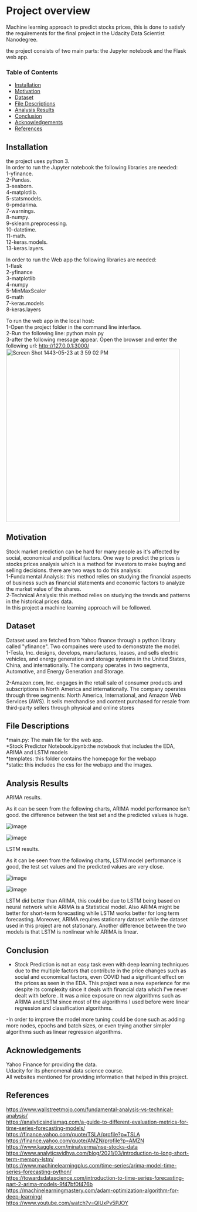 # Project overview
<p>Machine learning approach to predict stocks prices, this is done to satisfy the requirements for the final project in the Udacity Data Scientist Nanodegree.</p>
<p> the project consists of two main parts: the Jupyter notebook and the Flask web app. 


### Table of Contents
- [Installation](#installation)
- [Motivation](#motivation)
- [Dataset](#dataset)
- [File Descriptions](#file-descriptions)
- [Analysis Results](#analysis-results)
- [Conclusion](#conclusion)
- [Acknowledgements](#acknowledgements)
- [References](#references)

  


## Installation 
the project uses python 3.<br>
In order to run the Jupyter notebook the following libraries are needed:<br>
1-yfinance.<br>
2-Pandas.<br>
3-seaborn.<br>
4-matplotlib.<br>
5-statsmodels.<br>
6-pmdarima.<br>
7-warnings.<br>
8-numpy.<br>
9-sklearn.preprocessing.<br>
10-datetime.<br>
11-math.<br>
12-keras.models.<br>
13-keras.layers.<br>
  
In order to run the Web app the following libraries are needed:<br>
 1-flask <br>
 2-yfinance <br>
 3-matplotlib <br>
 4-numpy <br>
 5-MinMaxScaler <br>
  6-math <br> 
  7-keras.models <br>
  8-keras.layers <br>
  
  To run the web app in the local host: 
  <br>1-Open the project folder in the command line interface.<br>
  2-Run the following line: python main.py <br>
  3-after the following message appear. Open the browser and enter the following url: http://127.0.0.1:3000/ <br>
  <img width="473" alt="Screen Shot 1443-05-23 at 3 59 02 PM" src="https://user-images.githubusercontent.com/41934760/147474016-ec65289d-83f1-45fa-8b0a-8677e1e50180.png">
  
  
  
## Motivation 
  
  Stock market prediction can be hard for many people as it's affected by social, economical and political factors.
One way to predict the prices is stocks prices analysis which is a method for investors to make buying and selling decisions. there are two ways to do this analysis:<br>
1-Fundamental Analysis: this method relies on studying the financial aspects of business such as financial statements and economic factors to analyze the market value of the shares.<br>
2-Technical Analysis: this method relies on studying the trends and patterns in the historical prices data.<br>
In this project a machine learning approach will be followed.
  

## Dataset
Dataset used are fetched from Yahoo finance through a python library called "yfinance". Two compaines were used to demonstrate the model.
<br>1-Tesla, Inc. designs, develops, manufactures, leases, and sells electric vehicles, and energy generation and storage systems in the United States, China, and internationally. The company operates in two segments, Automotive, and Energy Generation and Storage.

2-Amazon.com, Inc. engages in the retail sale of consumer products and subscriptions in North America and internationally. The company operates through three segments: North America, International, and Amazon Web Services (AWS). It sells merchandise and content purchased for resale from third-party sellers through physical and online stores

## File Descriptions
  
*main.py: The main file for the web app.<br>
*Stock Predictor Notebook.ipynb:the notebook that includes the EDA, ARIMA and LSTM models<br>
*templates: this folder contains the homepage for the webapp<br>
*static: this includes the css for the webapp and the images.<br>
  
  
## Analysis Results 
 
  ARIMA results.
  
  As it can be seen from the following charts, ARIMA model performance isn't good. the difference between the test set and the predicted values is huge. 
  
  ![image](https://user-images.githubusercontent.com/41934760/147472306-2705a615-4336-4469-8cb7-16717c3ac700.png)

  ![image](https://user-images.githubusercontent.com/41934760/147472314-64e2805e-c0c3-4987-bde7-b23886ccad10.png)
  


  LSTM results. 
  
  As it can be seen from the following charts, LSTM model performance is good, the test set values and the predicted values are very close. 
  
  ![image](https://user-images.githubusercontent.com/41934760/147471030-dd52cb87-74c6-46d4-a44d-b63c8ab0cfa7.png)

  
  
![image](https://user-images.githubusercontent.com/41934760/147471878-e7dd2ca0-311f-45eb-aac6-2fc1029361c9.png)

LSTM did better than ARIMA, this could be due to LSTM being based on neural network while ARIMA is a Statistical model. Also ARIMA might be better for short-term forecasting while LSTM works better for long term forecasting. Moreover, ARIMA requires stationary dataset while the dataset used in this project are not stationary. Another difference between the two models is that LSTM is nonlinear while ARIMA is linear. <br>
  
## Conclusion 
  
  - Stock Prediction is not an easy task even with deep learning techniques due to the multiple factors that contribute in the price changes such as social and economical factors, even COVID had a significant effect on the prices as seen in the EDA. This project was a new experience for me despite its complexity since it deals with financial data which I've never dealt with before . It was a nice exposure on new algorithms such as ARIMA and LSTM since most of the algorithms I used before were linear regression and classification algorithms. 
  
  -In order to improve the model more tuning could be done such as adding more nodes, epochs and batch sizes, or even trying another simpler algorithms such as linear regression algorithms.
  
## Acknowledgements
  Yahoo Finance for providing the data.<br>
  Udacity for its phenomenal data science course.<br>
  All websites mentioned for providing information that helped in this project.<br>
  
## References 
  https://www.wallstreetmojo.com/fundamental-analysis-vs-technical-analysis/ <br>
  https://analyticsindiamag.com/a-guide-to-different-evaluation-metrics-for-time-series-forecasting-models/ <br>
  https://finance.yahoo.com/quote/TSLA/profile?p=TSLA <br>
  https://finance.yahoo.com/quote/AMZN/profile?p=AMZN <br> 
  https://www.kaggle.com/minatverma/nse-stocks-data <br>
  https://www.analyticsvidhya.com/blog/2021/03/introduction-to-long-short-term-memory-lstm/ <br> 
  https://www.machinelearningplus.com/time-series/arima-model-time-series-forecasting-python/ <br> 
  https://towardsdatascience.com/introduction-to-time-series-forecasting-part-2-arima-models-9f47bf0f476b <br>
  https://machinelearningmastery.com/adam-optimization-algorithm-for-deep-learning/ <br>
  https://www.youtube.com/watch?v=QIUxPv5PJOY <br>
  
  

